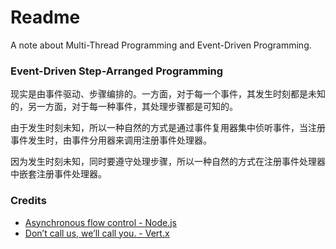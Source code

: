 # Readme
A note about Multi-Thread Programming and Event-Driven Programming.

### Event-Driven Step-Arranged Programming

现实是由事件驱动、步骤编排的。一方面，对于每一个事件，其发生时刻都是未知的，另一方面，对于每一种事件，其处理步骤都是可知的。

由于发生时刻未知，所以一种自然的方式是通过事件复用器集中侦听事件，当注册事件发生时，由事件分用器来调用注册事件处理器。

因为发生时刻未知，同时要遵守处理步骤，所以一种自然的方式在注册事件处理器中嵌套注册事件处理器。

### Credits
- [Asynchronous flow control - Node.js](https://nodejs.org/en/learn/asynchronous-work/asynchronous-flow-control)
- [Don’t call us, we’ll call you. - Vert.x](https://vertx.io/docs/vertx-core/java/#_dont_call_us_well_call_you)
